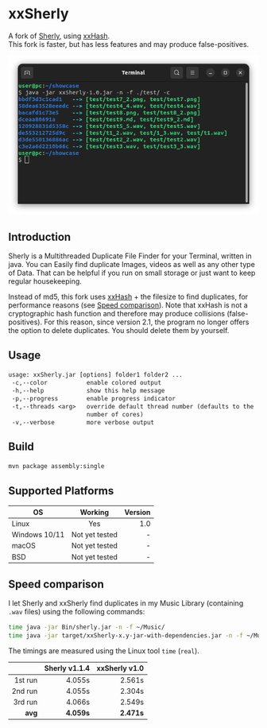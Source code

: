 # xxSherly

A fork of [Sherly](https://github.com/BlyDoesCoding/Sherly), using [xxHash](https://github.com/Cyan4973/xxHash).  
This fork is faster, but has less features and may produce false-positives.

![](./images/screenshot.png)

## Introduction

Sherly is a Multithreaded Duplicate File Finder for your Terminal, written in java. You can Easily find duplicate Images, videos as well as any other type of Data. That can be helpful if you run on small storage or just want to keep regular housekeeping.

Instead of md5, this fork uses [xxHash](https://github.com/Cyan4973/xxHash) + the filesize to find duplicates, for performance reasons (see [Speed comparison](#speed-comparison)).
Note that xxHash is not a cryptographic hash function and therefore may produce collisions (false-positives). For this reason, since version 2.1, the program no longer offers the option to delete duplicates. You should delete them by yourself.

## Usage

```
usage: xxSherly.jar [options] folder1 folder2 ...
 -c,--color           enable colored output
 -h,--help            show this help message
 -p,--progress        enable progress indicator
 -t,--threads <arg>   override default thread number (defaults to the
                      number of cores)
 -v,--verbose         more verbose output
```

## Build

```bash
mvn package assembly:single
```

## Supported Platforms

| OS                |    Working     | Version |
| ----------------- | :------------: | ------: |
| Linux             |      Yes       |     1.0 |
| Windows 10/11     | Not yet tested |       - |
| macOS             | Not yet tested |       - |
| BSD               | Not yet tested |       - |

## Speed comparison

I let Sherly and xxSherly find duplicates in my Music Library (containing `.wav` files) using the following commands:

```bash
time java -jar Bin/sherly.jar -n -f ~/Music/
time java -jar target/xxSherly-x.y-jar-with-dependencies.jar -n -f ~/Music/
```

The timings are measured using the Linux tool `time` (`real`).

|           | Sherly v1.1.4 |   xxSherly v1.0 |
| --------: | ------------: | --------------: |
|  1st run  |        4.055s |          2.561s |
|  2nd run  |        4.055s |          2.304s |
|  3rd run  |        4.066s |          2.549s |
|  **avg**  |    **4.059s** |      **2.471s** |
